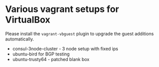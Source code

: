 # Various vagrant setups for VirtualBox

Please install the `vagrant-vbguest` plugin to upgrade the
guest additions automatically.

* consul-3node-cluster - 3 node setup with fixed ips
* ubuntu-bird for BGP testing
* ubuntu-trusty64 - patched blank box
